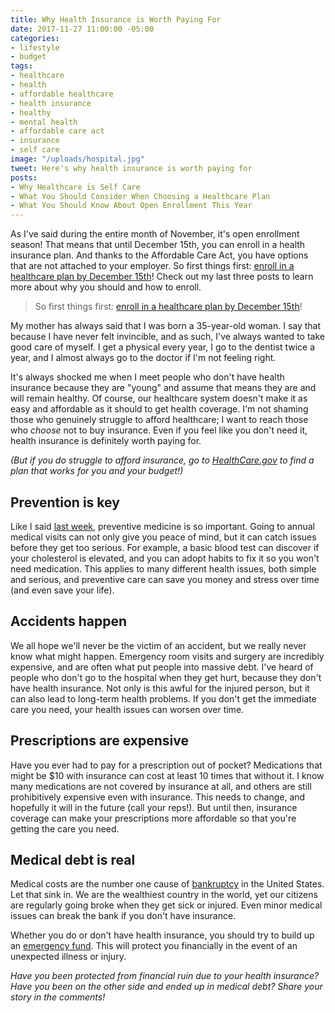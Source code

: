 ```yaml
---
title: Why Health Insurance is Worth Paying For
date: 2017-11-27 11:00:00 -05:00
categories:
- lifestyle
- budget
tags:
- healthcare
- health
- affordable healthcare
- health insurance
- healthy
- mental health
- affordable care act
- insurance
- self care
image: "/uploads/hospital.jpg"
tweet: Here's why health insurance is worth paying for
posts:
- Why Healthcare is Self Care
- What You Should Consider When Choosing a Healthcare Plan
- What You Should Know About Open Enrollment This Year
---
```


As I've said during the entire month of November, it's open enrollment season! That means that until December 15th, you can enroll in a health insurance plan. And thanks to the Affordable Care Act, you have options that are not attached to your employer. So first things first: [enroll in a healthcare plan by December 15th](http://healthcare.gov)! Check out my last three posts to learn more about why you should and how to enroll.

> So first things first: [enroll in a healthcare plan by December 15th](http://healthcare.gov)!

My mother has always said that I was born a 35-year-old woman. I say that because I have never felt invincible, and as such, I've always wanted to take good care of myself. I get a physical every year, I go to the dentist twice a year, and I almost always go to the doctor if I'm not feeling right.

It's always shocked me when I meet people who don't have health insurance because they are "young" and assume that means they are and will remain healthy. Of course, our healthcare system doesn't make it as easy and affordable as it should to get health coverage. I'm not shaming those who genuinely struggle to afford healthcare; I want to reach those who *choose* not to buy insurance. Even if you feel like you don't need it, health insurance is definitely worth paying for.

*(But if you do struggle to afford insurance, go to [HealthCare.gov](http://www.healthcare.gov) to find a plan that works for you and your budget!)*

## Prevention is key

Like I said [last week](https://www.maggiegermano.com/blog/why-healthcare-is-self-care/), preventive medicine is so important. Going to annual medical visits can not only give you peace of mind, but it can catch issues before they get too serious. For example, a basic blood test can discover if your cholesterol is elevated, and you can adopt habits to fix it so you won't need medication. This applies to many different health issues, both simple and serious, and preventive care can save you money and stress over time (and even save your life).

## Accidents happen

We all hope we'll never be the victim of an accident, but we really never know what might happen. Emergency room visits and surgery are incredibly expensive, and are often what put people into massive debt. I've heard of people who don't go to the hospital when they get hurt, because they don't have health insurance. Not only is this awful for the injured person, but it can also lead to long-term health problems. If you don't get the immediate care you need, your health issues can worsen over time.

## Prescriptions are expensive

Have you ever had to pay for a prescription out of pocket? Medications that might be $10 with insurance can cost at least 10 times that without it. I know many medications are not covered by insurance at all, and others are still prohibitively expensive even with insurance. This needs to change, and hopefully it will in the future (call your reps!). But until then, insurance coverage can make your prescriptions more affordable so that you're getting the care you need.

## Medical debt is real

Medical costs are the number one cause of [bankruptcy](https://www.cnbc.com/id/100840148) in the United States. Let that sink in. We are the wealthiest country in the world, yet our citizens are regularly going broke when they get sick or injured. Even minor medical issues can break the bank if you don't have insurance.

Whether you do or don't have health insurance, you should try to build up an [emergency fund](https://www.maggiegermano.com/blog/you-need-an-emergency-fund). This will protect you financially in the event of an unexpected illness or injury.

*Have you been protected from financial ruin due to your health insurance? Have you been on the other side and ended up in medical debt? Share your story in the comments!*